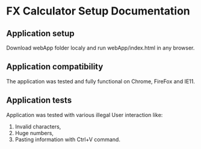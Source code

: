 # FX Calculator Setup Documentation

## Application setup
Download webApp folder localy and run webApp/index.html in any browser. 

## Application compatibility
The application was tested and fully functional on Chrome, FireFox and IE11.

## Application tests
Application was tested with various illegal User interaction like:
1. Invalid characters,
1. Huge numbers,
1. Pasting information with Ctrl+V command.

